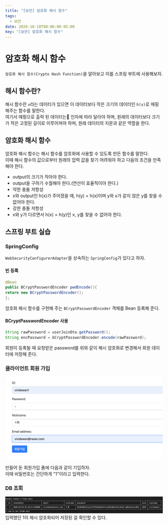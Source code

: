 ```yaml
---
title: "[보안] 암호화 해시 함수"
tags:
  - 보안
date: 2020-10-18T08:06:00-05:00
key: "[보안] 암호화 해시 함수"
---
```


# 암호화 해시 함수

`암호화 해시 함수(Crypto Hash Function)`을 알아보고 이를 스프링 부트에 사용해보자.<br>

<!--more-->

## 해시 함수란?

해시 함수란 `x`라는 데이터가 있으면 이 데이터보다 작은 크기의 데이터인 `h(x)`로 매핑해주는 함수를 말한다.<br>
여기서 매핑으로 출력 된 데이터는 인자에 따라 달라야 하며, 원래의 데이터보다 크기가 작은 고정된 길이로 이루어져야 하며, 원래 데이터의 지문과 같은 역할을 한다.<br>

## 암호화 해시 함수

암호화 해시 함수는 해시 함수를 암호화에 사용할 수 있도록 만든 함수를 말한다.<br>
이때 해시 함수의 값으로부터 원래의 압력 값을 찾기 어려워야 하고 다음의 조건을 만족해야 한다.<br>

- output의 크기가 작아야 한다.<br>
- output을 구하기 수월해야 한다.(연산이 효율적이야 한다.)<br>
- 약한 충돌 저항성<br>
- x와 output인 h(x)가 주어졌을 때, h(y) = h(x)이며 y와 x가 같지 않은 y를 찾을 수 없어야 한다.<br>
- 강한 충돌 저항성<br>
- x와 y가 다르면서 h(x) = h(y)인 x, y를 찾을 수 없어야 한다.<br>

## 스프링 부트 실습

### SpringConfig

`WebSecurityConfigurerAdapter`을 상속하는 `SpringConfig`가 있다고 하자.<br>

#### 빈 등록

```java
@Bean
public BCryptPasswordEncoder pwdEncode(){
return new BCryptPasswordEncoder();
};
```
암호화 해시 함수를 구현해 주는 `BCryptPasswordEncoder` 객체를 Bean 등록해 준다.<br>

#### BCryptPasswordEncoder 사용

```java
String rawPassword = userJoinDto.getPassword();
String encPassword = bCryptPasswordEncoder.encode(rawPassword);
```

회원이 등록될 때 요청받은 password를 위와 같이 해시 암호화로 변경해서 회원 데이터에 저장해 준다.<br>

### 클라이언트 회원 가입

![1](/assets/images/201018-1.png)<br>

만들어 둔 회원가입 폼에 다음과 같이 기입하자.<br>
이때 비밀번호는 간단하게 "1"이라고 입력한다.<br>

### DB 조회

![2](/assets/images/201018-2.png)<br>
입력했던 1이 해시 암호화되어 저장된 걸 확인할 수 있다.<br>